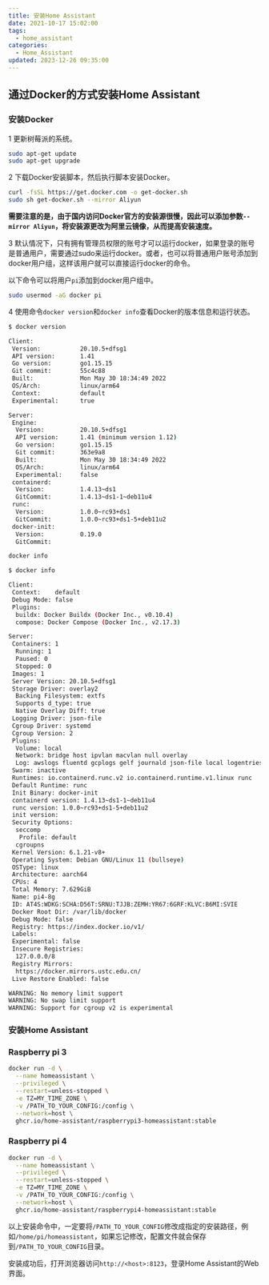 ```yaml
---
title: 安装Home Assistant
date: 2021-10-17 15:02:00
tags:
  - home_assistant
categories:
  - Home_Assistant
updated: 2023-12-26 09:35:00
---
```


## 通过Docker的方式安装Home Assistant
### 安装Docker

1 更新树莓派的系统。

```bash
sudo apt-get update
sudo apt-get upgrade
```

2 下载Docker安装脚本，然后执行脚本安装Docker。

```bash
curl -fsSL https://get.docker.com -o get-docker.sh
sudo sh get-docker.sh --mirror Aliyun
```

**需要注意的是，由于国内访问Docker官方的安装源很慢，因此可以添加参数`--mirror Aliyun`，将安装源更改为阿里云镜像，从而提高安装速度。**

<!-- more -->

3 默认情况下，只有拥有管理员权限的账号才可以运行docker，如果登录的账号是普通用户，需要通过sudo来运行docker。或者，也可以将普通用户账号添加到docker用户组，这样该用户就可以直接运行docker的命令。

以下命令可以将用户`pi`添加到docker用户组中。

```bash
sudo usermod -aG docker pi
```


4 使用命令`docker version`和`docker info`查看Docker的版本信息和运行状态。

```bash
$ docker version

Client:
 Version:           20.10.5+dfsg1
 API version:       1.41
 Go version:        go1.15.15
 Git commit:        55c4c88
 Built:             Mon May 30 18:34:49 2022
 OS/Arch:           linux/arm64
 Context:           default
 Experimental:      true

Server:
 Engine:
  Version:          20.10.5+dfsg1
  API version:      1.41 (minimum version 1.12)
  Go version:       go1.15.15
  Git commit:       363e9a8
  Built:            Mon May 30 18:34:49 2022
  OS/Arch:          linux/arm64
  Experimental:     false
 containerd:
  Version:          1.4.13~ds1
  GitCommit:        1.4.13~ds1-1~deb11u4
 runc:
  Version:          1.0.0~rc93+ds1
  GitCommit:        1.0.0~rc93+ds1-5+deb11u2
 docker-init:
  Version:          0.19.0
  GitCommit:

docker info
```

```bash
$ docker info

Client:
 Context:    default
 Debug Mode: false
 Plugins:
  buildx: Docker Buildx (Docker Inc., v0.10.4)
  compose: Docker Compose (Docker Inc., v2.17.3)

Server:
 Containers: 1
  Running: 1
  Paused: 0
  Stopped: 0
 Images: 1
 Server Version: 20.10.5+dfsg1
 Storage Driver: overlay2
  Backing Filesystem: extfs
  Supports d_type: true
  Native Overlay Diff: true
 Logging Driver: json-file
 Cgroup Driver: systemd
 Cgroup Version: 2
 Plugins:
  Volume: local
  Network: bridge host ipvlan macvlan null overlay
  Log: awslogs fluentd gcplogs gelf journald json-file local logentries splunk syslog
 Swarm: inactive
 Runtimes: io.containerd.runc.v2 io.containerd.runtime.v1.linux runc
 Default Runtime: runc
 Init Binary: docker-init
 containerd version: 1.4.13~ds1-1~deb11u4
 runc version: 1.0.0~rc93+ds1-5+deb11u2
 init version:
 Security Options:
  seccomp
   Profile: default
  cgroupns
 Kernel Version: 6.1.21-v8+
 Operating System: Debian GNU/Linux 11 (bullseye)
 OSType: linux
 Architecture: aarch64
 CPUs: 4
 Total Memory: 7.629GiB
 Name: pi4-8g
 ID: AT4S:WDKG:SCHA:D56T:SRNU:TJJB:ZEMH:YR67:6GRF:KLVC:B6MI:SVIE
 Docker Root Dir: /var/lib/docker
 Debug Mode: false
 Registry: https://index.docker.io/v1/
 Labels:
 Experimental: false
 Insecure Registries:
  127.0.0.0/8
 Registry Mirrors:
  https://docker.mirrors.ustc.edu.cn/
 Live Restore Enabled: false

WARNING: No memory limit support
WARNING: No swap limit support
WARNING: Support for cgroup v2 is experimental
```

### 安装Home Assistant

### Raspberry pi 3

```bash
docker run -d \
  --name homeassistant \
  --privileged \
  --restart=unless-stopped \
  -e TZ=MY_TIME_ZONE \
  -v /PATH_TO_YOUR_CONFIG:/config \
  --network=host \
  ghcr.io/home-assistant/raspberrypi3-homeassistant:stable
```

### Raspberry pi 4

```bash
docker run -d \
  --name homeassistant \
  --privileged \
  --restart=unless-stopped \
  -e TZ=MY_TIME_ZONE \
  -v /PATH_TO_YOUR_CONFIG:/config \
  --network=host \
  ghcr.io/home-assistant/raspberrypi4-homeassistant:stable
```

以上安装命令中，一定要将`/PATH_TO_YOUR_CONFIG`修改成指定的安装路径，例如`/home/pi/homeassistant`，如果忘记修改，配置文件就会保存到`/PATH_TO_YOUR_CONFIG`目录。

安装成功后，打开浏览器访问`http://<host>:8123`，登录Home Assistant的Web界面。

